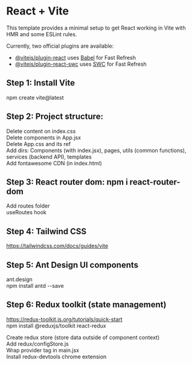 # React + Vite

This template provides a minimal setup to get React working in Vite with HMR and some ESLint rules.

Currently, two official plugins are available:

- [@vitejs/plugin-react](https://github.com/vitejs/vite-plugin-react/blob/main/packages/plugin-react/README.md) uses [Babel](https://babeljs.io/) for Fast Refresh
- [@vitejs/plugin-react-swc](https://github.com/vitejs/vite-plugin-react-swc) uses [SWC](https://swc.rs/) for Fast Refresh

## Step 1: Install Vite

npm create vite@latest

## Step 2: Project structure:

Delete content on index.css <br/>
Delete components in App.jsx <br/>
Delete App.css and its ref <br/>
Add dirs: Components (with index.jsx), pages, utils (common functions), services (backend API), templates <br/>
Add fontawesome CDN (in index.html) <br/>

## Step 3: React router dom: npm i react-router-dom

Add routes folder <br/>
useRoutes hook

## Step 4: Tailwind CSS

https://tailwindcss.com/docs/guides/vite

## Step 5: Ant Design UI components

ant.design <br/>
npm install antd --save

## Step 6: Redux toolkit (state management)

https://redux-toolkit.js.org/tutorials/quick-start <br/>
npm install @reduxjs/toolkit react-redux

Create redux store (store data outside of component context) <br/>
Add redux/configStore.js <br/>
Wrap provider tag in main.jsx <br/>
Install redux-devtools chrome extension <br/>
